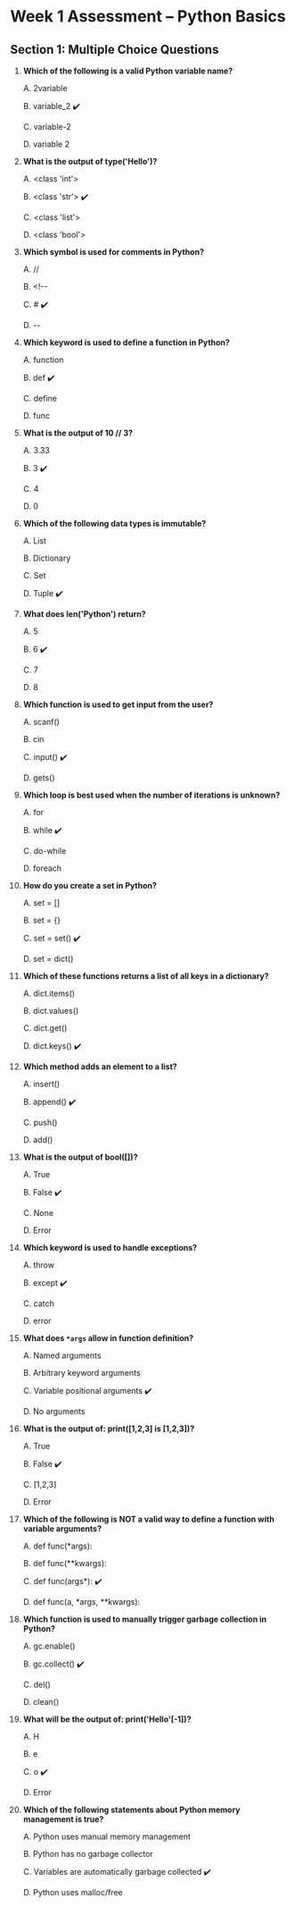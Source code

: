 # Week 1 Assessment – Python Basics

##  Section 1: Multiple Choice Questions



1. **Which of the following is a valid Python variable name?**

   A. 2variable 

   B. variable_2 ✔️

   C. variable-2

   D. variable 2

2. **What is the output of type('Hello')?**

   A. <class 'int'>

   B. <class 'str'>  ✔️

   C. <class 'list'>

   D. <class 'bool'>

3. **Which symbol is used for comments in Python?**

   A. //

   B. <!--

   C. #  ✔️

   D. --

4. **Which keyword is used to define a function in Python?** 

   A. function

   B. def  ✔️

   C. define

   D. func

5. **What is the output of 10 // 3?**

   A. 3.33
 
   B. 3  ✔️

   C. 4

   D. 0

6. **Which of the following data types is immutable?**

   A. List

   B. Dictionary

   C. Set

   D. Tuple ✔️

7. **What does len('Python') return?**

   A. 5

   B. 6  ✔️

   C. 7

   D. 8


8. **Which function is used to get input from the user?**

   A. scanf()

   B. cin

   C. input() ✔️

   D. gets()


9. **Which loop is best used when the number of iterations is unknown?** 

   A. for

   B. while  ✔️

   C. do-while

   D. foreach


10. **How do you create a set in Python?**

    A. set = []

    B. set = {}

    C. set = set() ✔️

    D. set = dict()


11. **Which of these functions returns a list of all keys in a dictionary?**

    A. dict.items()

    B. dict.values()

    C. dict.get()

    D. dict.keys()  ✔️


12. **Which method adds an element to a list?**

    A. insert()

    B. append() ✔️

    C. push()

    D. add()


13. **What is the output of bool([])?**

    A. True

    B. False ✔️

    C. None

    D. Error


14. **Which keyword is used to handle exceptions?**

    A. throw

    B. except ✔️

    C. catch

    D. error


15. **What does `*args` allow in function definition?** 

    A. Named arguments

    B. Arbitrary keyword arguments

    C. Variable positional arguments  ✔️

    D. No arguments


16. **What is the output of: print([1,2,3] is [1,2,3])?** 

    A. True

    B. False ✔️

    C. [1,2,3]

    D. Error


17. **Which of the following is NOT a valid way to define a function with variable arguments?** 

    A. def func(*args):

    B. def func(**kwargs):

    C. def func(args*):  ✔️

    D. def func(a, *args, **kwargs):


18. **Which function is used to manually trigger garbage collection in Python?** 

    A. gc.enable()

    B. gc.collect() ✔️

     C. del()

     D. clean()


19. **What will be the output of: print('Hello'[-1])?**

     A. H

     B. e

     C. o  ✔️

     D. Error

20. **Which of the following statements about Python memory management is true?**

    A. Python uses manual memory management
   
    B. Python has no garbage collector

    C. Variables are automatically garbage collected ✔️

    D. Python uses malloc/free
